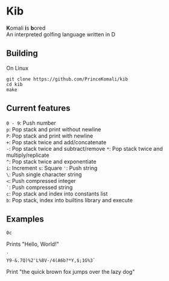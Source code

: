 # Kib
**K**omali **i**s **b**ored  
An interpreted golfing language written in D

## Building
On Linux 
```
git clone https://github.com/PrinceKomali/kib
cd kib
make
```
## Current features
`0 - 9`: Push number  
`p`: Pop stack and print without newline  
`P`: Pop stack and print with newline  
`+`: Pop stack twice and add/concatenate  
`-`: Pop stack twice and subtract/remove
`*`: Pop stack twice and multiply/replicate  
`^`: Pop stack twice and exponentiate  
`i`: Increment
`s`: Square
`'`: Push string  
`\`: Push single character string  
`<`: Push compressed integer  
`` ` ``: Push compressed string  
`c`: Pop stack and index into constants list  
`b`: Pop stack, index into builtins library and execute  

## Examples
```
0c
```
Prints "Hello, World!"
```
`
Y9-&.7Q)%2'L%8V-/4(A6b?*Y,$;1G%3`
`````
Print "the quick brown fox jumps over the lazy dog" 
